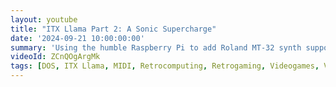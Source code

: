 ```yaml
---
layout: youtube
title: "ITX Llama Part 2: A Sonic Supercharge"
date: '2024-09-21 10:00:00:00'
summary: 'Using the humble Raspberry Pi to add Roland MT-32 synth support to the awesome ITX Llama PC.'
videoId: ZCnQOgArgMk
tags: [DOS, ITX Llama, MIDI, Retrocomputing, Retrogaming, Videogames, Videos]
---
```

